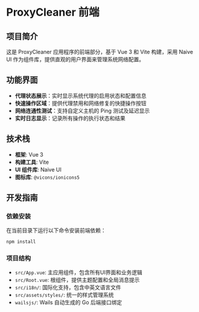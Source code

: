 # ProxyCleaner 前端

## 项目简介

这是 ProxyCleaner 应用程序的前端部分，基于 Vue 3 和 Vite 构建，采用 Naive UI 作为组件库，提供直观的用户界面来管理系统网络配置。

## 功能界面

- **代理状态展示**：实时显示系统代理的启用状态和配置信息
- **快速操作区域**：提供代理禁用和网络修复的快捷操作按钮
- **网络连通性测试**：支持自定义主机的 Ping 测试及延迟显示
- **实时日志显示**：记录所有操作的执行状态和结果

## 技术栈

- **框架**: Vue 3
- **构建工具**: Vite
- **UI 组件库**: Naive UI
- **图标库**: `@vicons/ionicons5`

## 开发指南

### 依赖安装

在当前目录下运行以下命令安装前端依赖：

```bash
npm install
```

### 项目结构

- `src/App.vue`: 主应用组件，包含所有UI界面和业务逻辑
- `src/Root.vue`: 根组件，提供主题配置和全局消息提示
- `src/i18n/`: 国际化支持，包含中英文语言文件
- `src/assets/styles/`: 统一的样式管理系统
- `wailsjs/`: Wails 自动生成的 Go 后端接口绑定